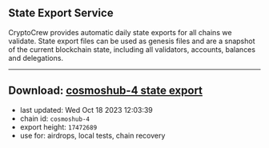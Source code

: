 ## State Export Service
CryptoCrew provides automatic daily state exports for all chains we validate. State export files can be used as genesis files and are a snapshot of the current blockchain state, including all validators, accounts, balances and delegations.

---
**Download: [cosmoshub-4 state export](https://dl.ccvalidators.com/SERVICE/cosmoshub/cosmoshub-4_export_17472689.json)**
---

- last updated: Wed Oct 18 2023 12:03:39
- chain id: `cosmoshub-4`
- export height: `17472689`
- use for: airdrops, local tests, chain recovery

